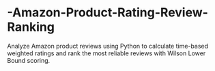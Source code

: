 # -Amazon-Product-Rating-Review-Ranking
Analyze Amazon product reviews using Python to calculate time-based weighted ratings and rank the most reliable reviews with Wilson Lower Bound scoring.
